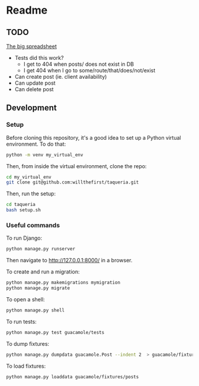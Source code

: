 # Readme

## TODO

[The big spreadsheet](https://docs.google.com/spreadsheets/d/1TuYWxL2T_N-pSu8TwCEgKb5vM3JAp8re7imdczCbWqE/edit?usp=sharing)

- Tests did this work?
  - I get to 404 when posts/<id> does not exist in DB
  - I get 404 when I go to some/route/that/does/not/exist
- Can create post (ie. client availability)
- Can update post
- Can delete post

## Development

### Setup

Before cloning this repository, it's a good idea to set up a Python virtual environment. To do that:

```bash
python -m venv my_virtual_env
```

Then, from inside the virtual environment, clone the repo:

```bash
cd my_virtual_env
git clone git@github.com:willthefirst/taqueria.git
```

Then, run the setup:

```bash
cd taqueria
bash setup.sh
```

### Useful commands

To run Django:

```bash
python manage.py runserver
```

Then navigate to http://127.0.0.1:8000/ in a browser.

To create and run a migration:

```bash
python manage.py makemigrations mymigration
python manage.py migrate
```

To open a shell:

```bash
python manage.py shell
```

To run tests:

```bash
python manage.py test guacamole/tests
```

To dump fixtures:

```bash
python manage.py dumpdata guacamole.Post --indent 2  > guacamole/fixtures/posts.json
```

To load fixtures:

```bash
python manage.py loaddata guacamole/fixtures/posts
```
